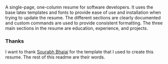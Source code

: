 A single-page, one-column resume for software developers. It uses the base latex templates and fonts to provide ease of use and installation when trying to update the resume. The different sections are clearly documented and custom commands are used to provide consistent formatting. The three main sections in the resume are education, experience, and projects.

### Thanks

I want to thank [Sourabh Bhajaj](https://sourabhbajaj.com) for the template that I used to create this resume.  The rest of this readme are their words.   


